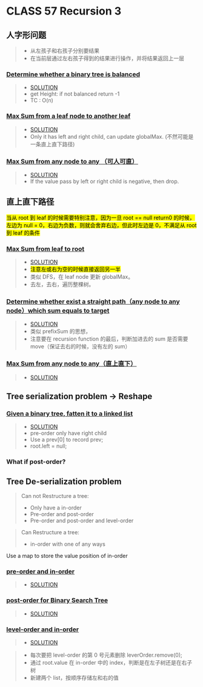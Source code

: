 # CLASS 57 Recursion 3

## 人字形问题

> - 从左孩子和右孩子分别要结果
> - 在当前层通过左右孩子得到的结果进行操作，并将结果返回上一层

### [Determine whether a binary tree is balanced](https://app.laicode.io/app/problem/46)

> - [SOLUTION](https://github.com/Jianuo-Always-Coding/laicode_solution_java/blob/main/CLASS_NOTE/SOLUTION_57/is_balanced.java)
> - get Height: if not balanced return -1
> - TC : O(n)

### [Max Sum from a leaf node to another leaf](https://app.laicode.io/app/problem/138)

> - [SOLUTION](https://github.com/Jianuo-Always-Coding/laicode_solution_java/blob/main/CLASS_NOTE/SOLUTION_57/Max_Sum_From_Leaf_To_Leaf.java)
> - Only it has left and right child, can update globalMax. (不然可能是一条直上直下路径)

### [Max Sum from any node to any （可人可直）](https://app.laicode.io/app/problem/139)

> - [SOLUTION](https://github.com/Jianuo-Always-Coding/laicode_solution_java/blob/main/CLASS_NOTE/SOLUTION_57/Max_sum_from_any_node_to_any_node.java)
> - If the value pass by left or right child is negative, then drop.

## 直上直下路径

<mark>当从 root 到 leaf 的时候需要特别注意，因为一旦 root == null return0 的时候，左边为 null = 0，右边为负数，则就会舍弃右边，但此时左边是 0，不满足从 root 到 leaf 的条件</mark>

### [Max Sum from leaf to root](https://app.laicode.io/app/problem/639?plan=3)

> - [SOLUTION](https://github.com/Jianuo-Always-Coding/laicode_solution_java/blob/main/CLASS_NOTE/SOLUTION_57/Max_Path_Sum_From_Leaf_To_Root.java)
> - <mark>注意左或右为空的时候直接返回另一半</mark>
> - 类似 DFS，在 leaf node 更新 globalMax。
> - 去左，去右，遍历整棵树。

### [Determine whether exist a straight path（any node to any node）which sum equals to target](https://app.laicode.io/app/problem/141)

> - [SOLUTION](https://github.com/Jianuo-Always-Coding/laicode_solution_java/blob/main/CLASS_NOTE/SOLUTION_57/Straight_path_sum_equals_to_target.java)
> - 类似 prefixSum 的思想，
> - 注意要在 recursion function 的最后，判断加进去的 sum 是否需要 move（保证去右的时候，没有左的 sum）

### [Max Sum from any node to any（直上直下）](https://app.laicode.io/app/problem/140?plan=3)

> - [SOLUTION](https://github.com/Jianuo-Always-Coding/laicode_solution_java/blob/main/CLASS_NOTE/SOLUTION_57/Max_Sum_from_any_node_to_any_straight.java)

## Tree serialization problem -> Reshape

### [Given a binary tree, fatten it to a linked list](https://app.laicode.io/app/problem/523?plan=3)

> - [SOLUTION](https://github.com/Jianuo-Always-Coding/laicode_solution_java/blob/main/CLASS_NOTE/SOLUTION_57/flatten_tree_to_linkedList.java)
> - pre-order only have right child
> - Use a prev[0] to record prev;
> - root.left = null;

### What if post-order?

## Tree De-serialization problem

> Can not Restructure a tree:
>
> - Only have a in-order
> - Pre-order and post-order
> - Pre-order and post-order and level-order

> Can Restructure a tree:
>
> - in-order with one of any ways

Use a map to store the value position of in-order

### [pre-order and in-order](https://app.laicode.io/app/problem/213?plan=3)

> - [SOLUTION](https://github.com/Jianuo-Always-Coding/laicode_solution_java/blob/main/CLASS_NOTE/SOLUTION_57/Reconstruct_Binary_Tree_With_Preorder_And_Inorder.java)

### [post-order for Binary Search Tree](https://app.laicode.io/app/problem/211)

> - [SOLUTION](https://github.com/Jianuo-Always-Coding/laicode_solution_java/blob/main/CLASS_NOTE/SOLUTION_57/postOrder_for_Binary_Search_Tree.java)

### [level-order and in-order](https://app.laicode.io/app/problem/215)

> - [SOLUTION](https://github.com/Jianuo-Always-Coding/laicode_solution_java/blob/main/CLASS_NOTE/SOLUTION_57/Level_order_and_in_Order_for_Tree.java)

> - 每次要把 level-order 的第 0 号元素删除 leverOrder.remove(0);
> - 通过 root.value 在 in-order 中的 index，判断是在左子树还是在右子树
> - 新建两个 list，按顺序存储左和右的值
